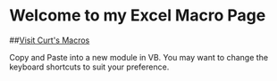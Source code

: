 # Welcome to my Excel Macro Page

##[Visit Curt's Macros](https://elbo.in/ilb)

Copy and Paste into a new module in VB.
You may want to change the keyboard shortcuts to suit your preference.


